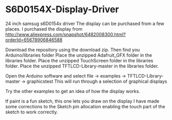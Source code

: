# S6D0154X-Display-Driver
24 inch samsug s6D0154x driver
The display can be purchased from a few places.
I purchased the display from http://www.aliexpress.com/snapshot/6482008300.html?orderId=65678906846588

Download the repository using the download zip.
Then find you Arduino/libraries folder 
Place the unzipped Adafruit_GFX folder in the libraries folder.
Place the unzipped TouchScreen folder in the libraries folder.
Place the unzipped TFTLCD-Library-master in the libraries folder.


Open the Arduino software and select file -> examples -> TFTLCD-Library-master -> graphicstest
This will run through a selection of graphical displays

Try the other examples to get an idea of how the display works.

tf paint is a fun sketch, this one lets you draw on the display
I have made some corrections to the Sketch pin allocation enabling the touch part of the sketch to work correctly.


